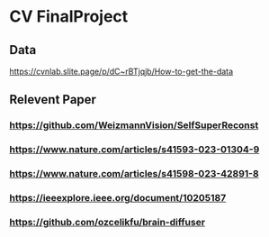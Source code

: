 # CV FinalProject

## Data
https://cvnlab.slite.page/p/dC~rBTjqjb/How-to-get-the-data

## Relevent Paper
### https://github.com/WeizmannVision/SelfSuperReconst
### https://www.nature.com/articles/s41593-023-01304-9
### https://www.nature.com/articles/s41598-023-42891-8
### https://ieeexplore.ieee.org/document/10205187
### https://github.com/ozcelikfu/brain-diffuser
